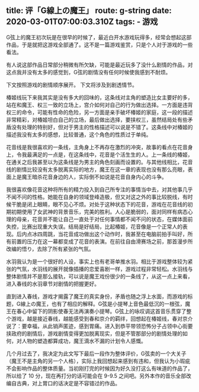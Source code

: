 title: 评「G線上の魔王」
route: g-string
date: 2020-03-01T07:00:03.310Z
tags: 
    - 游戏
--------------------------
G弦上的魔王初次玩是在很早的时候了，最近白开水游戏玩得多，经常会想起这部作品，于是就把这游戏全部通了。这不是一篇游戏鉴赏，只是个人对于游戏的一些看法。

<!-- more -->

有人说这部作品日常部分稍微有所欠缺，可能是最近玩多了没什么剧情的作品，对这点我并没有太多的感觉到，G弦的剧情没有任何时候使我感到不耐烦。

下文按照游戏的剧情顺序展开。
下文将涉及到剧透情节。

椿姬线玩下来我其实是没有多大的回味的，这条线对主角的塑造比女主要好的多，站在和魔王、权三一致的立场上，宫介如何对自己的行为做出选择。一方面是违背权三的命令，可能有性命的危险，另一方面是亲手破坏椿姬的家庭，这一段的描述非常精彩，对椿姬坦白自己的立场，最后做出选择，要挟权三，虽然结局处有些矛盾没有处理的特别好，但对于男主的性格描述可以说是不错了。这条线中对椿姬的描述我没有太多的感想，比较普通，这个角色的性质过于单纯。

花音线是我很喜欢的一条线，主角身上不再存在激烈的冲突，故事的看点在花音身上，令我最满足的一点是，在这条线中，花音是个活生生的人。上一条线的椿姬，在通关之后我甚至以为这条线是为男主的角色刻画而设置的。与其他线相比，花音线的剧情比较没有太多脱离实际的地方，魔王在这一章的表现也没有那么亮眼，表面上是魔王暗杀花音身边的人，实际倒不如说是花音自身内心的斗争。

我很喜欢像花音这种将所有的精力投入到自己所专注的事情当中去，对其他事几乎不闻不问的性格。她能在自身的领域登峰造极，但又对这之外的事比较脱线，有时候干脆是闭上眼睛，眼不见心不烦。对处于这种状态下的花音，游戏在花音线的初期初期使用了女武神的背景音乐，完美的胜利。人心是脆弱的，面对同样有病态心理的母亲，花音并不能让自己一直处于对任何事情都不闻不问的状态，在媒体面前失控，比赛出现重大失误。结局是好结局，比起椿姬，花音像是一个正常人的表现。后内点冰四周跳，当花音成功做出这个动作时，我甚至在电脑前拍手叫好，所有前置的压力在这一幕都变成了花音的表演。在前往自由滑赛场之前，那首漫步所改编的悟り，去除了所有紧张的气氛。

水羽我认为是一个很好的人设，事实上也有老哥单推水羽。相比于游戏整体较为紧张的气氛，水羽线的展开就像插播的恋爱喜剧一样，游戏过程非常轻松。水羽线与整体剧情并不是那么接轨，可以说是魔王戏份很少的一条线了，从这一点上来看，进入春线的水羽章节对剧情的把握更好。

直到进入春线，游戏才揭露了魔王的真实身份，矛盾也随之浮上水面，而游戏的标题，G線上の魔王，也有了相应的解释。G弦是小提琴上音色最低沉的一根弦，魔王在春心中留下的阴影使春无法再演奏小提琴。G弦上的咏叹调这首音乐贯穿了整个游戏，越是接近春线，越能感受到春和京介的羁绊，回想起在椿姬线，春对京介说了：要幸福，从此销声匿迹，感到胃痛。进入到恭平带领恐怖分子占领中心街要挟政府的剧情后，游戏剧情变得更加脱离现实，但是不管那部分的剧情处理的如何，对人物的塑造都算成功，魔王滴水不漏的计划令人感慨。

几个月过去了，我决定为此文写下最后一段作为整体评价，G弦卖的一个大关子（魔王不是主角的另一个人格），实际上我回想起来感到有违和，但我认为小瑕疵不会影响作品的整体质量。当初刚打完的时候因为好久没打这么有味道的作品了，所以给了 10 分，现在再打分的话可能会在 9-9.5 之间吧。另外本作的音乐全部改编自古典，对上胃口的话决定是不容错过的作品。
